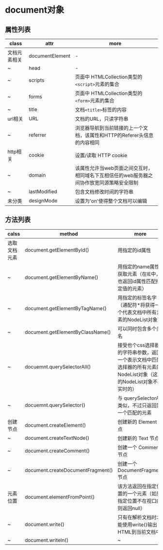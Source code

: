 # document对象

## 属性列表

| class  | attr            | more                                            |
|--------|-----------------|-------------------------------------------------|
| 文档元素相关 | documentElement | -                                               |
| ~      | head            | -                                               |
| ~      | scripts         | 页面中 HTMLCollection类型的`<script>`元素的集合            |
| ~      | forms           | 页面中 HTMLCollection类型的`<form>`元素的集合              |
| ~      | title           | 文档`<title>`标签的内容                                |
| url相关  | URL             | 文档的URL，只读字符串                                    |
| ~      | referrer        | 浏览器导航到当前链接的上一个文档，该属性和HTTP的Referer头信息的内容相同       |
| http相关 | cookie          | 设置/读取 HTTP cookie                               |
| ~      | domain          | 该属性允许当web页面之间交互时，相同域名下互相信任的web服务器之间协作放宽同源策略安全限制 |
| ~      | lastModified    | 包含文档修改时间的字符串                                    |
| 未分类    | designMode      | 设置为'on'使得整个文档可以编辑                               |

## 方法列表

| calss  | method                            | more                                                                |
|--------|-----------------------------------|---------------------------------------------------------------------|
| 选取文档元素 | document.getElementById()         | 用指定的id属性                                                            |
| ~      | document.getElementByName()       | 用指定的name属性获取元素（在IE中，也返回id属性匹配指定值的元素）                                |
| ~      | document.getElementByTagName()    | 用指定的标签名字（通配符*将获得一个代表文档中所有元素的NodeList对象）                             |
| ~      | document.getElementByClassName()  | 可以同时包含多个类名                                                          |
| ~      | docuemnt.querySelectorAll()       | 接受也个css选择器的字符串参数，返回一个表示文档中匹配选择器的所有元素的NodeList对象（这里的NodeList对象不是实时的） |
| ~      | docuemnt.querySelector()          | 与 querySelectorAll 类似，不过只返回第一个匹配的元素                                 |
| 创建节点   | document.createElement()          | 创建新的 Element 节点                                                     |
| ~      | document.createTextNode()         | 创建新的 Text 节点                                                        |
| ~      | document.createComment()          | 创建一个 Comment 节点                                                     |
| ~      | document.createDocumentFragment() | 创建一个 DocumentFragment 节点                                            |
| 元素位置   | document.elementFromPoint()       | 该方法返回在指定位置的一个元素（如果指定位置不在视口内则返回null）                                 |
| ~      | document.write()                  | 只有在解析文档时才能使用write()输出HTML到当前文档中                                     |
| ~      | document.writeln()                | ~                                                                   |
